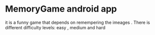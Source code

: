 # MemoryGame android app
it is a funny game that depends on remempering the imeages .
There is different difficulty levels: easy , medium and hard
